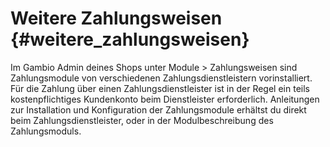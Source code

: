 # Weitere Zahlungsweisen {#weitere_zahlungsweisen}

Im Gambio Admin deines Shops unter Module \> Zahlungsweisen sind Zahlungsmodule von verschiedenen Zahlungsdienstleistern vorinstalliert. Für die Zahlung über einen Zahlungsdienstleister ist in der Regel ein teils kostenpflichtiges Kundenkonto beim Dienstleister erforderlich. Anleitungen zur Installation und Konfiguration der Zahlungsmodule erhältst du direkt beim Zahlungsdienstleister, oder in der Modulbeschreibung des Zahlungsmoduls.



